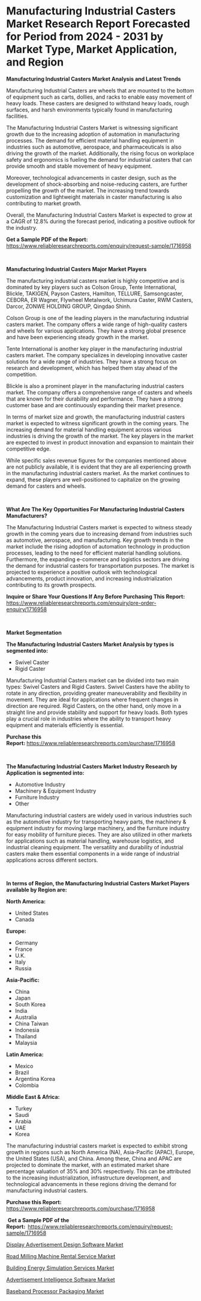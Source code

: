 <p><h1>Manufacturing Industrial Casters Market Research Report Forecasted for Period from 2024 -  2031 by Market Type, Market Application, and Region</h1></p><p><strong>Manufacturing Industrial Casters Market Analysis and Latest Trends</strong></p>
<p><p>Manufacturing Industrial Casters are wheels that are mounted to the bottom of equipment such as carts, dollies, and racks to enable easy movement of heavy loads. These casters are designed to withstand heavy loads, rough surfaces, and harsh environments typically found in manufacturing facilities.</p><p>The Manufacturing Industrial Casters Market is witnessing significant growth due to the increasing adoption of automation in manufacturing processes. The demand for efficient material handling equipment in industries such as automotive, aerospace, and pharmaceuticals is also driving the growth of the market. Additionally, the rising focus on workplace safety and ergonomics is fueling the demand for industrial casters that can provide smooth and stable movement of heavy equipment.</p><p>Moreover, technological advancements in caster design, such as the development of shock-absorbing and noise-reducing casters, are further propelling the growth of the market. The increasing trend towards customization and lightweight materials in caster manufacturing is also contributing to market growth.</p><p>Overall, the Manufacturing Industrial Casters Market is expected to grow at a CAGR of 12.8% during the forecast period, indicating a positive outlook for the industry.</p></p>
<p><strong>Get a Sample PDF of the Report:&nbsp;</strong> <a href="https://www.reliableresearchreports.com/enquiry/request-sample/1716958">https://www.reliableresearchreports.com/enquiry/request-sample/1716958</a></p>
<p>&nbsp;</p>
<p><strong>Manufacturing Industrial Casters Major Market Players</strong></p>
<p><p>The manufacturing industrial casters market is highly competitive and is dominated by key players such as Colson Group, Tente International, Blickle, TAKIGEN, Payson Casters, Hamilton, TELLURE, Samsongcaster, CEBORA, ER Wagner, Flywheel Metalwork, Uchimura Caster, RWM Casters, Darcor, ZONWE HOLDING GROUP, Qingdao Shinh.</p><p>Colson Group is one of the leading players in the manufacturing industrial casters market. The company offers a wide range of high-quality casters and wheels for various applications. They have a strong global presence and have been experiencing steady growth in the market.</p><p>Tente International is another key player in the manufacturing industrial casters market. The company specializes in developing innovative caster solutions for a wide range of industries. They have a strong focus on research and development, which has helped them stay ahead of the competition.</p><p>Blickle is also a prominent player in the manufacturing industrial casters market. The company offers a comprehensive range of casters and wheels that are known for their durability and performance. They have a strong customer base and are continuously expanding their market presence.</p><p>In terms of market size and growth, the manufacturing industrial casters market is expected to witness significant growth in the coming years. The increasing demand for material handling equipment across various industries is driving the growth of the market. The key players in the market are expected to invest in product innovation and expansion to maintain their competitive edge.</p><p>While specific sales revenue figures for the companies mentioned above are not publicly available, it is evident that they are all experiencing growth in the manufacturing industrial casters market. As the market continues to expand, these players are well-positioned to capitalize on the growing demand for casters and wheels.</p></p>
<p>&nbsp;</p>
<p><strong>What Are The Key Opportunities For Manufacturing Industrial Casters Manufacturers?</strong></p>
<p><p>The Manufacturing Industrial Casters market is expected to witness steady growth in the coming years due to increasing demand from industries such as automotive, aerospace, and manufacturing. Key growth trends in the market include the rising adoption of automation technology in production processes, leading to the need for efficient material handling solutions. Furthermore, the expanding e-commerce and logistics sectors are driving the demand for industrial casters for transportation purposes. The market is projected to experience a positive outlook with technological advancements, product innovation, and increasing industrialization contributing to its growth prospects.</p></p>
<p><strong>Inquire or Share Your Questions If Any Before Purchasing This Report:</strong> <a href="https://www.reliableresearchreports.com/enquiry/pre-order-enquiry/1716958">https://www.reliableresearchreports.com/enquiry/pre-order-enquiry/1716958</a></p>
<p>&nbsp;</p>
<p><strong>Market Segmentation</strong></p>
<p><strong>The Manufacturing Industrial Casters Market Analysis by types is segmented into:</strong></p>
<p><ul><li>Swivel Caster</li><li>Rigid Caster</li></ul></p>
<p><p>Manufacturing Industrial Casters market can be divided into two main types: Swivel Casters and Rigid Casters. Swivel Casters have the ability to rotate in any direction, providing greater maneuverability and flexibility in movement. They are ideal for applications where frequent changes in direction are required. Rigid Casters, on the other hand, only move in a straight line and provide stability and support for heavy loads. Both types play a crucial role in industries where the ability to transport heavy equipment and materials efficiently is essential.</p></p>
<p><strong>Purchase this Report:&nbsp;</strong><a href="https://www.reliableresearchreports.com/purchase/1716958">https://www.reliableresearchreports.com/purchase/1716958</a></p>
<p>&nbsp;</p>
<p><strong>The Manufacturing Industrial Casters Market Industry Research by Application is segmented into:</strong></p>
<p><ul><li>Automotive Industry</li><li>Machinery & Equipment Industry</li><li>Furniture Industry</li><li>Other</li></ul></p>
<p><p>Manufacturing industrial casters are widely used in various industries such as the automotive industry for transporting heavy parts, the machinery & equipment industry for moving large machinery, and the furniture industry for easy mobility of furniture pieces. They are also utilized in other markets for applications such as material handling, warehouse logistics, and industrial cleaning equipment. The versatility and durability of industrial casters make them essential components in a wide range of industrial applications across different sectors.</p></p>
<p>&nbsp;</p>
<p><strong>In terms of Region, the Manufacturing Industrial Casters Market Players available by Region are:</strong></p>
<p>
    <p> <strong> North America: </strong>
        <ul>
            <li>United States</li>
            <li>Canada</li>
        </ul>
        </p> 
    <p> <strong> Europe: </strong>
        <ul>
            <li>Germany</li>
            <li>France</li>
            <li>U.K.</li>
            <li>Italy</li>
            <li>Russia</li>
        </ul>
        </p> 
    <p> <strong> Asia-Pacific: </strong>
        <ul>
            <li>China</li>
            <li>Japan</li>
            <li>South Korea</li>
            <li>India</li>
            <li>Australia</li>
            <li>China Taiwan</li>
            <li>Indonesia</li>
            <li>Thailand</li>
            <li>Malaysia</li>
        </ul>
        </p> 
    <p> <strong> Latin America: </strong>
        <ul>
            <li>Mexico</li>
            <li>Brazil</li>
            <li>Argentina Korea</li>
            <li>Colombia</li>
        </ul>
        </p> 
    <p> <strong> Middle East & Africa: </strong>
        <ul>
            <li>Turkey</li>
            <li>Saudi</li>
            <li>Arabia</li>
            <li>UAE</li>
            <li>Korea</li>
        </ul>
    </p>
    </p>
<p><p>The manufacturing industrial casters market is expected to exhibit strong growth in regions such as North America (NA), Asia-Pacific (APAC), Europe, the United States (USA), and China. Among these, China and APAC are projected to dominate the market, with an estimated market share percentage valuation of 35% and 30% respectively. This can be attributed to the increasing industrialization, infrastructure development, and technological advancements in these regions driving the demand for manufacturing industrial casters.</p></p>
<p><strong>Purchase this Report: </strong><a href="https://www.reliableresearchreports.com/purchase/1716958">https://www.reliableresearchreports.com/purchase/1716958</a></p>
<p>&nbsp;<strong>Get a Sample PDF of the Report:&nbsp;&nbsp;</strong><a href="https://www.reliableresearchreports.com/enquiry/request-sample/1716958">https://www.reliableresearchreports.com/enquiry/request-sample/1716958</a></p>
<p><strong></strong></p>
<p><p><a href="https://medium.com/@emilyarnold76/display-advertisement-design-software-market-share-evolution-and-market-growth-trends-2024-2031-6bf108d2caa0">Display Advertisement Design Software Market</a></p><p><a href="https://medium.com/@dorisstephens14/road-milling-machine-rental-service-market-outlook-industry-overview-and-forecast-2024-to-2031-85f152f5f26a">Road Milling Machine Rental Service Market</a></p><p><a href="https://medium.com/@dorisstephens14/building-energy-simulation-services-market-analysis-its-cagr-market-segmentation-and-global-63bb9a3f36ea">Building Energy Simulation Services Market</a></p><p><a href="https://medium.com/@emilyarnold76/decoding-advertisement-intelligence-software-market-metrics-market-share-trends-and-growth-ef54bb530c54">Advertisement Intelligence Software Market</a></p><p><a href="https://medium.com/@shirleygreene26/baseband-processor-packaging-market-insights-into-market-cagr-market-trends-and-growth-1c735de6b2b5">Baseband Processor Packaging Market</a></p></p>